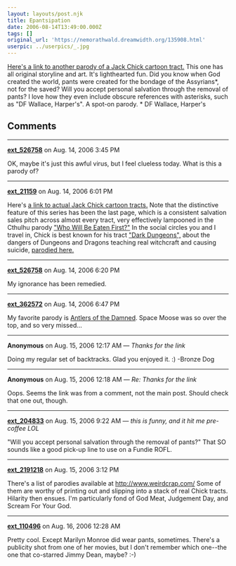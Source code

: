 ```yaml
---
layout: layouts/post.njk
title: Epantsipation
date: 2006-08-14T13:49:00.000Z
tags: []
original_url: 'https://nemorathwald.dreamwidth.org/135908.html'
userpic: ../userpics/_.jpg
---
```

[Here's a link to another parody of a Jack Chick cartoon tract.](http://www.verysmallarray.com/?p=60#comments) This one has all original storyline and art. It's lighthearted fun. Did you know when God created the world, pants were created for the bondage of the Assyrians\*, not for the saved? Will you accept personal salvation through the removal of pants? I love how they even include obscure references with asterisks, such as "DF Wallace, Harper's". A spot-on parody. \* DF Wallace, Harper's

## Comments

---

**[ext_526758](https://www.dreamwidth.org/users/ext_526758)** on Aug. 14, 2006 3:45 PM

OK, maybe it's just this awful virus, but I feel clueless today. What is this a parody of?

---

**[ext_21159](https://www.dreamwidth.org/users/ext_21159)** on Aug. 14, 2006 6:01 PM

Here's [a link to actual Jack Chick cartoon tracts.](http://www.chick.com/catalog/tractlist.asp) Note that the distinctive feature of this series has been the last page, which is a consistent salvation sales pitch across almost every tract, very effectively lampooned in the Cthulhu parody ["Who Will Be Eaten First?"](http://bellend.strtok.net/~tyler/cthulhu/) In the social circles you and I travel in, Chick is best known for his tract ["Dark Dungeons",](http://www.chick.com/reading/tracts/0046/0046_01.asp) about the dangers of Dungeons and Dragons teaching real witchcraft and causing suicide, [parodied here.](http://rockstarramblings.blogspot.com/2006/03/image-dogtoring-1-christians-crusades.html)

---

**[ext_526758](https://www.dreamwidth.org/users/ext_526758)** on Aug. 14, 2006 6:20 PM

My ignorance has been remedied.

---

**[ext_362572](https://www.dreamwidth.org/users/ext_362572)** on Aug. 14, 2006 6:47 PM

My favorite parody is [Antlers of the Damned](http://www.weirdcrap.com/chick/antlers/antlers.html). Space Moose was so over the top, and so very missed...

---

**Anonymous** on Aug. 15, 2006 12:17 AM — *Thanks for the link*

Doing my regular set of backtracks. Glad you enjoyed it. :) -Bronze Dog

---

**Anonymous** on Aug. 15, 2006 12:18 AM — *Re: Thanks for the link*

Oops. Seems the link was from a comment, not the main post. Should check that one out, though.

---

**[ext_204833](https://www.dreamwidth.org/users/ext_204833)** on Aug. 15, 2006 9:22 AM — *this is funny, and it hit me pre-coffee LOL*

"Will you accept personal salvation through the removal of pants?" That SO sounds like a good pick-up line to use on a Fundie ROFL.

---

**[ext_2191218](https://www.dreamwidth.org/users/ext_2191218)** on Aug. 15, 2006 3:12 PM

There's a list of parodies available at http://www.weirdcrap.com/ Some of them are worthy of printing out and slipping into a stack of real Chick tracts. Hilarity then ensues. I'm particularly fond of God Meat, Judgement Day, and Scream For Your God.

---

**[ext_110496](https://www.dreamwidth.org/users/ext_110496)** on Aug. 16, 2006 12:28 AM

Pretty cool. Except Marilyn Monroe did wear pants, sometimes. There's a publicity shot from one of her movies, but I don't remember which one--the one that co-starred Jimmy Dean, maybe? :-)

